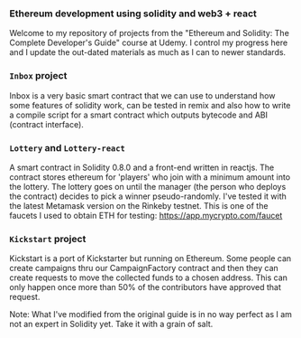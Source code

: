 ### Ethereum development using solidity and web3 + react
Welcome to my repository of projects from the "Ethereum and Solidity: The Complete Developer's Guide" course at Udemy.
I control my progress here and I update the out-dated materials as much as I can to newer standards.

### `Inbox` project

Inbox is a very basic smart contract that we can use to understand how some features of solidity work, can be tested in remix and also how to write a compile script for a smart contract which outputs bytecode and ABI (contract interface).

### `Lottery` and `Lottery-react`

A smart contract in Solidity 0.8.0 and a front-end written in reactjs. The contract stores ethereum for 'players' who join with a minimum amount into the lottery.
The lottery goes on until the manager (the person who deploys the contract) decides to pick a winner pseudo-randomly. I've tested it with the latest Metamask version on the Rinkeby testnet. This is one of the faucets I used to obtain ETH for testing: https://app.mycrypto.com/faucet

### `Kickstart` project

Kickstart is a port of Kickstarter but running on Ethereum. Some people can create campaigns thru our CampaignFactory contract and then they can create requests to move the collected funds to a chosen address. This can only happen once more than 50% of the contributors have approved that request.

Note: What I've modified from the original guide is in no way perfect as I am not an expert in Solidity yet. Take it with a grain of salt.
